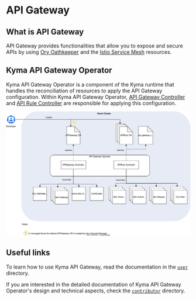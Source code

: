 # API Gateway

## What is API Gateway

API Gateway provides functionalities that allow you to expose and secure APIs by using [Ory Oathkeeper](https://www.ory.sh/docs/oathkeeper) and the [Istio Service Mesh](https://istio.io/) resources.

## Kyma API Gateway Operator

Kyma API Gateway Operator is a component of the Kyma runtime that handles the reconciliation of resources to apply the API Gateway configuration. Within Kyma API Gateway Operator, [API Gateway Controller](./00-10-overview-api-gateway-controller.md) and [API Rule Controller](./00-20-overview-api-rule-controller.md) are responsible for applying this configuration.

![Kyma API Gateway Operator Overview](../assets/operator-overview.svg)


## Useful links

To learn how to use Kyma API Gateway, read the documentation in the [`user`](../user/) directory. 

If you are interested in the detailed documentation of Kyma API Gateway Operator's design and technical aspects, check the [`contributor`](../contributor/) directory.